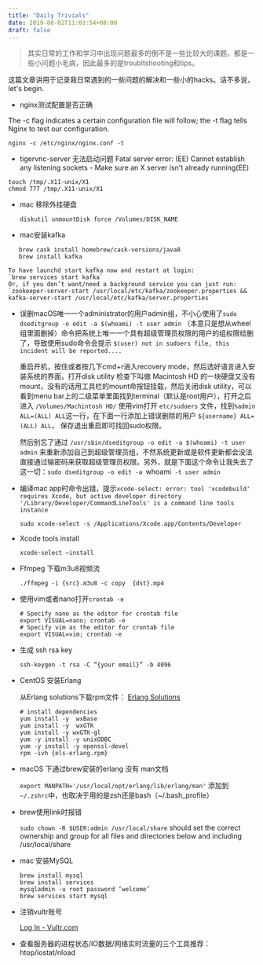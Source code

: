 ```yaml
---
title: "Daily Trivials"
date: 2019-08-02T11:03:54+08:00
draft: false
---
```


> 其实日常的工作和学习中出现问题最多的倒不是一些比较大的课题，都是一些小问题小毛病，因此最多的是troubltshooting和tips。

这篇文章讲用于记录我日常遇到的一些问题的解决和一些小的hacks。话不多说，let's begin.

- nginx测试配置是否正确

The -c flag indicates a certain configuration file will follow; the -t flag tells Nginx to test our configuration. 

`nginx -c /etc/nginx/nginx.conf -t`


- tigervnc-server 无法启动问题
Fatal server error:
(EE) Cannot establish any listening sockets - Make sure an X server isn't already running(EE) 

```
touch /tmp/.X11-unix/X1
chmod 777 /tmp/.X11-unix/X1
```


- mac 移除外挂硬盘

   `diskutil unmountDisk force /Volumes/DISK_NAME`

- mac安装kafka

```
   brew cask install homebrew/cask-versions/java8
   brew install kafka
```
	To have launchd start kafka now and restart at login:
	`brew services start kafka`
	Or, if you don’t want/need a background service you can just run:
	`zookeeper-server-start /usr/local/etc/kafka/zookeeper.properties && kafka-server-start /usr/local/etc/kafka/server.properties`

- 误删macOS唯一一个administrator的用户admin组，不小心使用了`sudo dseditgroup -o edit -a $(whoami) -t user admin` （本意只是想从wheel组里面删掉）命令把系统上唯一一个具有超级管理员权限的用户的组权限给删了，导致使用sudo命令会提示 `$(user) not in sudoers file, this incident will be reported....`

   重启开机，按住或者按几下cmd+r进入recovery mode，然后选好语言进入安装系统的界面，打开disk utility 检查下叫做 Macintosh HD 的一块硬盘又没有mount，没有的话用工具栏的mount命按钮挂载，然后关闭disk utility，可以看到menu bar上的二级菜单里面找到terminal（默认是root用户），打开之后进入 `/Volumes/Machintosh HD/` 使用vim打开 `etc/sudoers` 文件，找到`%admin ALL=(ALL) ALL`这一行，在下面一行添加上错误删除的用户 `${username} ALL=(ALL) ALL`， 保存退出重启即可找回sudo权限。

   然后别忘了通过 `/usr/sbin/dseditgroup -o edit -a $(whoami) -t user admin` 来重新添加自己到超级管理员组，不然系统更新或是软件更新都会没法直接通过输密码来获取超级管理员权限。另外，就是下面这个命令让我失去了这一切：`sudo dseditgroup -o edit -a `whoami` -t user admin`

- 编译mac app时命令出错，提示`xcode-select: error: tool 'xcodebuild' requires Xcode, but active developer directory '/Library/Developer/CommandLineTools' is a command line tools instance`

   `sudo xcode-select -s /Applications/Xcode.app/Contents/Developer`

- Xcode tools install

   `xcode-select —install`

- Ffmpeg 下载m3u8视频流

   `./ffmpeg -i {src}.m3u8 -c copy  {dst}.mp4`

- 使用vim或者nano打开`crontab -e`

   ```
   # Specify nano as the editor for crontab file
   export VISUAL=nano; crontab -e
   # Specify vim as the editor for crontab file
   export VISUAL=vim; crontab -e
   ```

- 生成 ssh rsa key

   `ssh-keygen -t rsa -C “{your email}” -b 4096`

- CentOS 安装Erlang

   从Erlang solutions下载rpm文件： [Erlang Solutions](https://www.erlang-solutions.com/resources/download.html)

   ```
   # install dependencies
   yum install -y  wxBase
   yum install -y  wxGTK
   yum install -y wxGTK-gl
   yum -y install -y unixODBC
   yum -y install -y openssl-devel
   rpm -ivh {els-erlang.rpm}
   ```

- macOS 下通过brew安装的erlang 没有 man文档

   `export MANPATH='/usr/local/opt/erlang/lib/erlang/man'` 添加到`~/.zshrc`中，也取决于用的是zsh还是bash（~/.bash_profile）

- brew使用link时报错

   `sudo chown -R $USER:admin /usr/local/share` should set the correct ownership and group for all files and directories below and including /usr/local/share

- mac 安装MySQL

   ```
   brew install mysql
   brew install services
   mysqladmin -u root password ‘welcome’
   brew services start mysql 
   ```

- 注销vultr账号

    [Log In - Vultr.com](https://my.vultr.com/billing/cancel/)

- 查看服务器的进程状态/IO数据/网络实时流量的三个工具推荐：htop/iostat/nload
